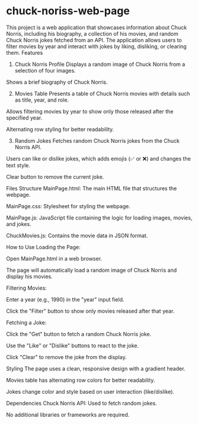 # chuck-noriss-web-page
This project is a web application that showcases information about Chuck Norris, including his biography, a collection of his movies, and random Chuck Norris jokes fetched from an API. The application allows users to filter movies by year and interact with jokes by liking, disliking, or clearing them.
Features
1. Chuck Norris Profile
Displays a random image of Chuck Norris from a selection of four images.

Shows a brief biography of Chuck Norris.

2. Movies Table
Presents a table of Chuck Norris movies with details such as title, year, and role.

Allows filtering movies by year to show only those released after the specified year.

Alternating row styling for better readability.

3. Random Jokes
Fetches random Chuck Norris jokes from the Chuck Norris API.

Users can like or dislike jokes, which adds emojis (✅ or ❌) and changes the text style.

Clear button to remove the current joke.

Files Structure
MainPage.html: The main HTML file that structures the webpage.

MainPage.css: Stylesheet for styling the webpage.

MainPage.js: JavaScript file containing the logic for loading images, movies, and jokes.

ChuckMovies.js: Contains the movie data in JSON format.

How to Use
Loading the Page:

Open MainPage.html in a web browser.

The page will automatically load a random image of Chuck Norris and display his movies.

Filtering Movies:

Enter a year (e.g., 1990) in the "year" input field.

Click the "Filter" button to show only movies released after that year.

Fetching a Joke:

Click the "Get" button to fetch a random Chuck Norris joke.

Use the "Like" or "Dislike" buttons to react to the joke.

Click "Clear" to remove the joke from the display.

Styling
The page uses a clean, responsive design with a gradient header.

Movies table has alternating row colors for better readability.

Jokes change color and style based on user interaction (like/dislike).

Dependencies
Chuck Norris API: Used to fetch random jokes.

No additional libraries or frameworks are required.
